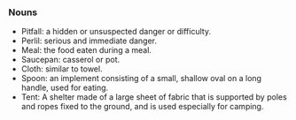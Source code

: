 ### Nouns

* Pitfall: a hidden or unsuspected danger or difficulty.
* Perlil: serious and immediate danger.
* Meal: the food eaten during a meal.
* Saucepan: casserol or pot.
* Cloth: similar to towel.
* Spoon: an implement consisting of a small, shallow oval on a long handle, used for eating.
* Tent: A shelter made of a large sheet of fabric that is supported by poles and ropes fixed to the ground, and is used especially for camping.
